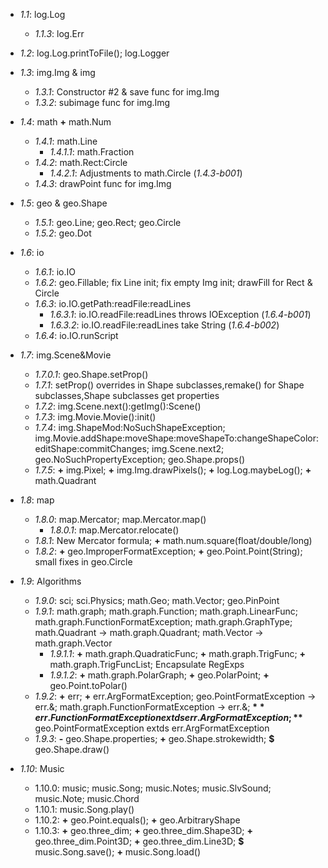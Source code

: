 * *1.1*: log.Log
  * *1.1.3*: log.Err

* *1.2*: log.Log.printToFile(); log.Logger

* *1.3*: img.Img & img
  * *1.3.1*: Constructor #2 & save func for img.Img
  * *1.3.2*: subimage func for img.Img

* *1.4*: math **+** math.Num
  * *1.4.1*: math.Line
    * *1.4.1.1*: math.Fraction
  * *1.4.2*: math.Rect:Circle
    * *1.4.2.1*: Adjustments to math.Circle (*1.4.3-b001*)
  * *1.4.3*: drawPoint func for img.Img

* *1.5*: geo & geo.Shape
  * *1.5.1*: geo.Line; geo.Rect; geo.Circle
  * *1.5.2*: geo.Dot

* *1.6*: io
  * *1.6.1*: io.IO
  * *1.6.2*: geo.Fillable; fix Line init; fix empty Img init; drawFill for Rect & Circle
  * *1.6.3*: io.IO.getPath:readFile:readLines
    * *1.6.3.1*: io.IO.readFile:readLines throws IOException (*1.6.4-b001*)
    * *1.6.3.2*: io.IO.readFile:readLines take String (*1.6.4-b002*)
  * *1.6.4*: io.IO.runScript

* *1.7*: img.Scene&Movie
    * *1.7.0.1*: geo.Shape.setProp()
  * *1.7.1*: setProp() overrides in Shape subclasses,remake() for Shape subclasses,Shape subclasses get properties
  * *1.7.2*: img.Scene.next():getImg():Scene()
  * *1.7.3*: img.Movie.Movie():init()
  * *1.7.4*: img.ShapeMod:NoSuchShapeException;
          img.Movie.addShape:moveShape:moveShapeTo:changeShapeColor:editShape:commitChanges;
          img.Scene.next2; geo.NoSuchPropertyException; geo.Shape.props()
  * *1.7.5*: **+** img.Pixel; **+** img.Img.drawPixels(); **+** log.Log.maybeLog(); **+** math.Quadrant

* *1.8*: map
  * *1.8.0*: map.Mercator; map.Mercator.map()
    * *1.8.0.1*: map.Mercator.relocate()
  * *1.8.1*: New Mercator formula; **+** math.num.square(float/double/long)
  * *1.8.2*: **+** geo.ImproperFormatException; **+** geo.Point.Point(String); small fixes in geo.Circle

* *1.9*: Algorithms
  * *1.9.0*: sci; sci.Physics; math.Geo; math.Vector; geo.PinPoint
  * *1.9.1*: math.graph; math.graph.Function; math.graph.LinearFunc; math.graph.FunctionFormatException;
          math.graph.GraphType; math.Quadrant -> math.graph.Quadrant; math.Vector -> math.graph.Vector
    * *1.9.1.1*: **+** math.graph.QuadraticFunc; **+** math.graph.TrigFunc; **+** math.graph.TrigFuncList; Encapsulate RegExps
    * *1.9.1.2*: **+** math.graph.PolarGraph; **+** geo.PolarPoint; **+** geo.Point.toPolar()
  * *1.9.2*: **+** err; **+** err.ArgFormatException; geo.PointFormatException -> err.&; math.graph.FunctionFormatException ->
          err.&; **$** err.FunctionFormatException extds err.ArgFormatException; **$** geo.PointFormatException extds
          err.ArgFormatException
  * *1.9.3*: **-** geo.Shape.properties; **+** geo.Shape.strokewidth; **$** geo.Shape.draw()

* *1.10*: Music
  * 1.10.0: music; music.Song; music.Notes; music.SlvSound; music.Note; music.Chord
  * 1.10.1: music.Song.play()
  * 1.10.2: **+** geo.Point.equals(); **+** geo.ArbitraryShape
  * 1.10.3: **+** geo.three_dim; **+** geo.three_dim.Shape3D; **+** geo.three_dim.Point3D; **+** geo.three_dim.Line3D;
          **$** music.Song.save(); **+** music.Song.load()
